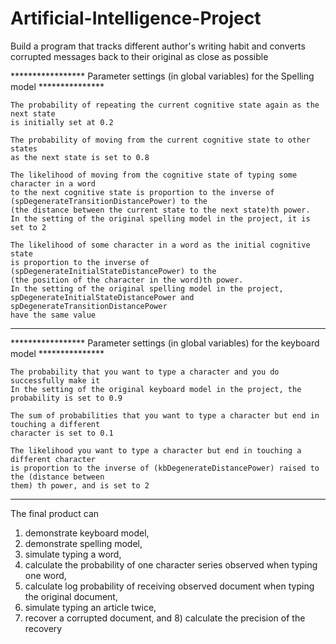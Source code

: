 # Artificial-Intelligence-Project
Build a program that tracks different author's writing habit and converts 
corrupted messages back to their original as close as possible



***************** Parameter settings (in global variables) for the Spelling model ***************
    
    The probability of repeating the current cognitive state again as the next state
    is initially set at 0.2
  
    The probability of moving from the current cognitive state to other states
    as the next state is set to 0.8
    
    The likelihood of moving from the cognitive state of typing some character in a word 
    to the next cognitive state is proportion to the inverse of 
    (spDegenerateTransitionDistancePower) to the 
    (the distance between the current state to the next state)th power.
    In the setting of the original spelling model in the project, it is set to 2
    
    The likelihood of some character in a word as the initial cognitive state
    is proportion to the inverse of (spDegenerateInitialStateDistancePower) to the 
    (the position of the character in the word)th power.
    In the setting of the original spelling model in the project,
    spDegenerateInitialStateDistancePower and spDegenerateTransitionDistancePower
    have the same value
    
**************************************************************************************************


*****************  Parameter settings (in global variables) for the keyboard model ***************

    The probability that you want to type a character and you do successfully make it
    In the setting of the original keyboard model in the project, the probability is set to 0.9
    
    The sum of probabilities that you want to type a character but end in touching a different 
    character is set to 0.1
    
    The likelihood you want to type a character but end in touching a different character
    is proportion to the inverse of (kbDegenerateDistancePower) raised to the (distance between 
    them) th power, and is set to 2
    
**************************************************************************************************


The final product can
1) demonstrate keyboard model,
2) demonstrate spelling model,
3) simulate typing a word,
4) calculate the probability of one character series observed when 
   typing one word,
5) calculate log probability of receiving observed document
   when typing the original document,
6) simulate typing an article twice,
7) recover a corrupted document,
and 8) calculate the precision of the recovery
